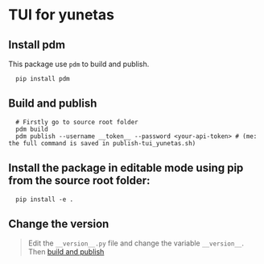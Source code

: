 # TUI for yunetas

## Install pdm

This package use `pdm` to build and publish.

```shell
  pip install pdm
```

## Build and publish
```shell
  # Firstly go to source root folder
  pdm build
  pdm publish --username __token__ --password <your-api-token> # (me: the full command is saved in publish-tui_yunetas.sh)
```

## Install the package in editable mode using pip from the source root folder:

```shell
  pip install -e .
```

## Change the version

> Edit the `__version__.py` file and change the variable `__version__`.
Then [build and publish](#build-and-publish)
